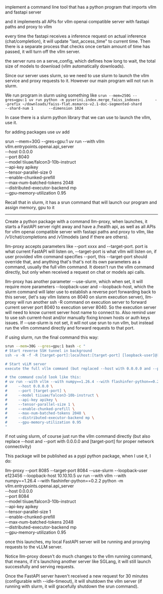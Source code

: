implement a command line tool that has a python program that imports vllm and fastapi server

and it implements all APIs for vllm openai compatible server with fastapi paths and proxy to vllm

every time the fastapi receives a inference request on actual inference (chat/completion), it will update "last_access_time" to current time. Then there is a separate process that checks once certain amount of time has passed, it will turn off the vllm server.

the server runs on a serve_config, which defines how long to wait, the total size of models to download (vllm automatically downloads).

Since our server uses slurm, so we need to use slurm to launch the vllm service and proxy requests to it. However our main program will not run in slurm.

We run program in slurm using something like `srun --mem=250G --gres=gpu:1 uv run python -m pyserini.index.merge_faiss_indexes       --prefix ~/downloads/faiss-flat.msmarco-v2.1-doc-segmented-shard       --shard-num 1       --dimension 1024`

In case there is a slurm python library that we can use to launch the vllm, use it.

for adding packages use uv add

srun --mem=30G --gres=gpu:1 uv run --with vllm vllm.entrypoints.openai.api_server \
    --host 0.0.0.0 \
    --port 8040 \
    --model tiiuae/falcon3-10b-instruct \
    --api-key apikey \
    --tensor-parallel-size 0 \
    --enable-chunked-prefill \
    --max-num-batched-tokens 2048 \
    --distributed-executor-backend mp \
    --gpu-memory-utilization 0.95

Recall that in slurm, it has a srun command that will launch our program and assign memory, gpu to it

---

Create a python package with a command llm-proxy, when launches, it starts a FastAPI server right away and have a /health api, as well as all APIs for vllm openai compatible server with fastapi paths and proxy to vllm, like /v1/chat/completions and /v1/models (and if there are others).

llm-proxy accepts parameters like --port xxxx and --target-port. port is what current FastAPI will listen on, --target-port is what vllm will listen on, if user provided vllm command specifies --port, this --target-port should override that, and anything that's that's not its own parameters as a command, usually the full vllm command. It doesn't run the vllm command directly, but only when received a request on chat or models api calls.

llm-proxy has another parameter --use-slurm, which when set, it will require more parameters --loopback-user and --loopback-host, which the slurm command will later use to establish a reverse port forwarding back to this server, (let's say vllm listens on 8040 on slurm execution server), llm-proxy will run another ssh -R command on execution server to forward current server port 8040 to execution server 8040. So the execution server will need to know current server host name to connect to. Also remind user to use ssh current-host and/or manually fixing known hosts or auth keys issues. If --use-slurm is not set, it will not use srun to run vllm, but instead run the vllm command directly and forward requests to that port.

if using slurm, run the final command this way:

```bash
srun --mem=30G --gres=gpu:1 bash -c "
# Start reverse SSH tunnel in background
ssh -v -N -f -R [target-port]:localhost:[target-port] [loopback-user]@[loopback-host]

# Start vLLM server
execute the full vllm command (but replaced --host with 0.0.0.0 and --port with [target-port], to properly connect network)

# the command could look like this:
# uv run --with vllm --with numpy==1.26.4 --with flashinfer-python==0.2.2 python -m vllm.entrypoints.openai.api_server \
#     --host 0.0.0.0 \
#     --port [target-port] \
#     --model tiiuae/falcon3-10b-instruct \
#     --api-key apikey \
#     --tensor-parallel-size 1 \
#     --enable-chunked-prefill \
#     --max-num-batched-tokens 2048 \
#     --distributed-executor-backend mp \
#     --gpu-memory-utilization 0.95
"
```

if not using slurm, of course just run the vllm command directly (but also replace --host and --port with 0.0.0.0 and [target-port] for proper network connectivity)

This package will be published as a pypi python package, when I use it, I do:

llm-proxy --port 8085 --target-port 8084 --use-slurm --loopback-user e123456 --loopback-host 10.10.10.5 uv run --with vllm --with numpy==1.26.4 --with flashinfer-python==0.2.2 python -m vllm.entrypoints.openai.api_server \
     --host 0.0.0.0 \
     --port 8084 \
     --model tiiuae/falcon3-10b-instruct \
     --api-key apikey \
     --tensor-parallel-size 1 \
     --enable-chunked-prefill \
     --max-num-batched-tokens 2048 \
     --distributed-executor-backend mp \
     --gpu-memory-utilization 0.95

once this launches, my local FastAPI server will be running and proxying requests to the vLLM server.

Notice llm-proxy doesn't do much changes to the vllm running command, that means, if it's launching another server like SGLang, it will still launch successfully and serving requests.

Once the FastAPI server haven't received a new request for 30 minutes (configurable with --idle-timeout), it will shutdown the vllm server (if running with slurm, it will gracefully shutdown the srun command).
